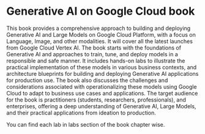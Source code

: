 # Generative AI on Google Cloud book 
This book provides a comprehensive approach to building and deploying Generative AI and Large Models on Google Cloud Platform, with a focus on Language, Image, and other modalities. It will cover all the latest launches from Google Cloud Vertex AI.
The book starts with the foundations of Generative AI and approaches to train, tune, and deploy models in a responsible and safe manner. It includes hands-on labs to illustrate the practical implementation of these models in various business contexts, and architecture blueprints for building and deploying Generative AI applications for production use. The book also discusses the challenges and considerations associated with operationalizing these models using Google Cloud to adapt to business use cases and applications. The target audience for the book is practitioners (students, researchers, professionals), and enterprises, offering a deep understanding of Generative AI, Large Models, and their practical applications from ideation to production.

You can find each lab in labs section of the book chapter wise.

